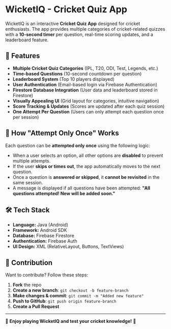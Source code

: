# WicketIQ - Cricket Quiz App

WicketIQ is an interactive **Cricket Quiz App** designed for cricket enthusiasts. The app provides multiple categories of cricket-related quizzes with a **10-second timer** per question, real-time scoring updates, and a leaderboard feature.

## 📌 Features
- **Multiple Cricket Quiz Categories** (IPL, T20, ODI, Test, Legends, etc.)
- **Time-based Questions** (10-second countdown per question)
- **Leaderboard System** (Top 10 players displayed)
- **User Authentication** (Email-based login via Firebase Authentication)
- **Firestore Database Integration** (User data and leaderboard stored in Firestore)
- **Visually Appealing UI** (Grid layout for categories, intuitive navigation)
- **Score Tracking & Updates** (Scores are updated after each quiz session)
- **One Attempt Per Question** (Users can only attempt each question once per session)


## 🎯 How "Attempt Only Once" Works
Each question can be **attempted only once** using the following logic:
- When a user selects an option, all other options are **disabled** to prevent multiple attempts.
- If the user **skips or times out**, the app automatically moves to the next question.
- Once a question is **answered or skipped**, it **cannot be revisited** in the same session.
- A message is displayed if all questions have been attempted: **"All questions attempted! New will be added soon."**

## 🛠️ Tech Stack
- **Language:** Java (Android)
- **Framework:** Android SDK
- **Database:** Firebase Firestore
- **Authentication:** Firebase Auth
- **UI Design:** XML (RelativeLayout, Buttons, TextViews)

## 🤝 Contribution
Want to contribute? Follow these steps:
1. **Fork** the repo
2. **Create a new branch**: `git checkout -b feature-branch`
3. **Make changes & commit**: `git commit -m "Added new feature"`
4. **Push to GitHub**: `git push origin feature-branch`
5. **Create a Pull Request**

---
🚀 **Enjoy playing WicketIQ and test your cricket knowledge!** 🏏

